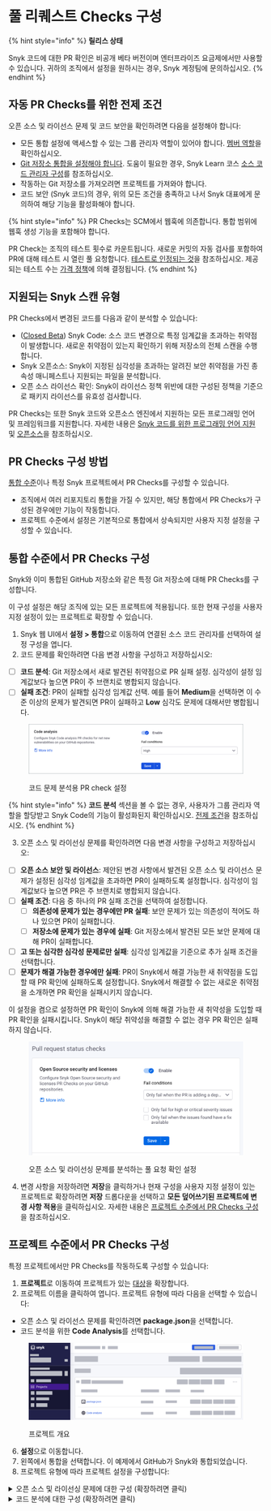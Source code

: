 # 풀 리퀘스트 Checks 구성

{% hint style="info" %}
**릴리스 상태**

Snyk 코드에 대한 PR 확인은 비공개 베타 버전이며 엔터프라이즈 요금제에서만 사용할 수 있습니다. 귀하의 조직에서 설정을 원하시는 경우, Snyk 계정팀에 문의하십시오.
{% endhint %}

## 자동 PR Checks를 위한 전제 조건

오픈 소스 및 라이선스 문제 및 코드 보안을 확인하려면 다음을 설정해야 합니다:

* 모든 통합 설정에 액세스할 수 있는 그룹 관리자 역할이 있어야 합니다. [멤버 역할](../../../snyk-admin/user-roles/user-role-management.md)을 확인하십시오.
* [Git 저장소 통합을 설정해야 합니다](../../../scm-ide-and-ci-cd-integrations/snyk-scm-integrations/). 도움이 필요한 경우, Snyk Learn 코스 [소스 코드 관리자 구성](https://learn.snyk.io/lesson/configure-snyk-scm/)를 참조하십시오.
* 작동하는 Git 저장소를 가져오려면 프로젝트를 가져와야 합니다.
* 코드 보안 (Snyk 코드)의 경우, 위의 모든 조건을 충족하고 나서 Snyk 대표에게 문의하여 해당 기능을 활성화해야 합니다.

{% hint style="info" %}
PR Checks는 SCM에서 웹훅에 의존합니다. 통합 범위에 웹훅 생성 기능을 포함해야 합니다.

PR Check는 조직의 테스트 횟수로 카운트됩니다. 새로운 커밋의 자동 검사를 포함하여 PR에 대해 테스트 시 열린 풀 요청합니다. [테스트로 인정되는 것](../../../working-with-snyk/what-counts-as-a-test.md)을 참조하십시오. 제공되는 테스트 수는 [가격 정책](../../../implement-snyk/enterprise-implementation-guide/trial-limitations.md)에 의해 결정됩니다.
{% endhint %}

## 지원되는 Snyk 스캔 유형

PR Checks에서 변경된 코드를 다음과 같이 분석할 수 있습니다:

* ([Closed Beta](../../../getting-started/snyk-release-process.md#closed-beta)) Snyk Code: 소스 코드 변경으로 특정 임계값을 초과하는 취약점이 발생합니다. 새로운 취약점이 있는지 확인하기 위해 저장소의 전체 스캔을 수행합니다.
* Snyk 오픈소스: Snyk이 지정된 심각성을 초과하는 알려진 보안 취약점을 가진 종속성 매니페스트나 지원되는 파일을 분석합니다.
* 오픈 소스 라이선스 확인: Snyk이 라이선스 정책 위반에 대한 구성된 정책을 기준으로 패키지 라이선스를 유효성 검사합니다.

PR Checks는 또한 Snyk 코드와 오픈소스 엔진에서 지원하는 모든 프로그래밍 언어 및 프레임워크를 지원합니다. 자세한 내용은 [Snyk 코드를 위한 프로그래밍 언어 지원](../../../supported-languages-package-managers-and-frameworks/#code-analysis-snyk-code) 및 [오픈소스](../../../supported-languages-package-managers-and-frameworks/#open-source-and-licensing-snyk-open-source)을 참조하십시오.

## PR Checks 구성 방법

[통합 수준](configure-pull-request-checks.md#configure-pr-checks-at-the-integration-level)이나 특정 Snyk 프로젝트에서 PR Checks를 구성할 수 있습니다.

* 조직에서 여러 리포지토리 통합을 가질 수 있지만, 해당 통합에서 PR Checks가 구성된 경우에만 기능이 작동합니다.
* 프로젝트 수준에서 설정은 기본적으로 통합에서 상속되지만 사용자 지정 설정을 구성할 수 있습니다.

## 통합 수준에서 PR Checks 구성

Snyk와 이미 통합된 GitHub 저장소와 같은 특정 Git 저장소에 대해 PR Checks를 구성합니다.

이 구성 설정은 해당 조직에 있는 모든 프로젝트에 적용됩니다. 또한 현재 구성을 사용자 지정 설정이 있는 프로젝트로 확장할 수 있습니다.

1. Snyk 웹 UI에서 **설정 > 통합**으로 이동하여 연결된 소스 코드 관리자를 선택하여 설정 구성을 엽니다.
2. 코드 문제를 확인하려면 다음 변경 사항을 구성하고 저장하십시오:

* [ ] **코드 분석**: Git 저장소에서 새로 발견된 취약점으로 PR 실패 설정. 심각성이 설정 임계값보다 높으면 PR이 주 브랜치로 병합되지 않습니다.
* [ ] **실패 조건**: PR이 실패할 심각성 임계값 선택. 예를 들어 **Medium**을 선택하면 이 수준 이상의 문제가 발견되면 PR이 실패하고 **Low** 심각도 문제에 대해서만 병합됩니다.

<figure><img src="../../../.gitbook/assets/enable analyze code.png" alt="코드 문제 분석용 PR check 설정."><figcaption><p>코드 문제 분석용 PR check 설정</p></figcaption></figure>

{% hint style="info" %}
**코드 분석** 섹션을 볼 수 없는 경우, 사용자가 그룹 관리자 역할을 할당받고 Snyk Code의 기능이 활성화된지 확인하십시오. [전제 조건](configure-pull-request-checks.md#prerequisites)을 참조하십시오.
{% endhint %}

3. 오픈 소스 및 라이선싱 문제를 확인하려면 다음 변경 사항을 구성하고 저장하십시오:

* [ ] **오픈 소스 보안 및 라이선스**: 제안된 변경 사항에서 발견된 오픈 소스 및 라이선스 문제가 설정된 심각성 임계값을 초과하면 PR이 실패하도록 설정합니다. 심각성이 임계값보다 높으면 PR은 주 브랜치로 병합되지 않습니다.
* [ ] **실패 조건**: 다음 중 하나의 PR 실패 조건을 선택하여 설정합니다.
  * [ ] **의존성에 문제가 있는 경우에만 PR 실패**: 보안 문제가 있는 의존성이 적어도 하나 있으면 PR이 실패합니다.
  * [ ] **저장소에 문제가 있는 경우에 실패**: Git 저장소에서 발견된 모든 보안 문제에 대해 PR이 실패합니다.
* [ ] **고 또는 심각한 심각성 문제로만 실패**: 심각성 임계값을 기준으로 추가 실패 조건을 선택합니다.
* [ ] **문제가 해결 가능한 경우에만 실패**: PR이 Snyk에서 해결 가능한 새 취약점을 도입할 때 PR 확인에 실패하도록 설정합니다. Snyk에서 해결할 수 없는 새로운 취약점을 소개하면 PR 확인을 실패시키지 않습니다.

이 설정을 켬으로 설정하면 PR 확인이 Snyk에 의해 해결 가능한 새 취약성을 도입할 때 PR 확인을 실패시킵니다. Snyk이 해당 취약성을 해결할 수 없는 경우 PR 확인은 실패하지 않습니다.

<figure><img src="../../../.gitbook/assets/Screenshot 2023-04-28 at 12.06.13 (1) (1).png" alt="오픈 소스 및 라이선싱 문제를 분석하는 풀 요청 확인 설정." width="563"><figcaption><p>오픈 소스 및 라이선싱 문제를 분석하는 풀 요청 확인 설정</p></figcaption></figure>

4. 변경 사항을 저장하려면 **저장**을 클릭하거나 현재 구성을 사용자 지정 설정이 있는 프로젝트로 확장하려면 **저장** 드롭다운을 선택하고 **모든 덮어쓰기된 프로젝트에 변경 사항 적용**을 클릭하십시오. 자세한 내용은 [프로젝트 수준에서 PR Checks 구성](configure-pull-request-checks.md#configure-pr-checks-at-the-project-level)을 참조하십시오.

## 프로젝트 수준에서 PR Checks 구성

특정 프로젝트에서만 PR Checks를 작동하도록 구성할 수 있습니다:

1. **프로젝트**로 이동하여 프로젝트가 있는 [대상](../../../snyk-admin/snyk-projects/#target)을 확장합니다.
2. 프로젝트 이름을 클릭하여 엽니다. 프로젝트 유형에 따라 다음을 선택할 수 있습니다:

* 오픈 소스 및 라이선스 문제를 확인하려면 **package.json**을 선택합니다.
* 코드 분석을 위한 **Code Analysis**를 선택합니다.

<figure><img src="../../../.gitbook/assets/configure_pr_checks_project_level.png" alt="프로젝트 개요"><figcaption><p>프로젝트 개요</p></figcaption></figure>

6. **설정**으로 이동합니다.
7. 왼쪽에서 통합을 선택합니다. 이 예제에서 GitHub가 Snyk와 통합되었습니다.
8. 프로젝트 유형에 따라 프로젝트 설정을 구성합니다:

<details>

<summary>오픈 소스 및 라이선싱 문제에 대한 구성 (확장하려면 클릭)</summary>

1. **풀 요청을 위한 Snyk 테스트**에서 **사용자 지정**을 선택하여 설정을 구성합니다.
2. 제안된 변경 사항에서 발견된 오픈 소스 및 라이선스 문제가 설정된 심각성 임계값을 초과할 때 PR을 실패시키도록 옵션을 활성화합니다.
3. 다음 설정을 구성합니다:

* [ ] **실패 조건**: 보안 문제 분포를 기반으로 다음 중 하나의 PR 실패 조건을 선택합니다.
  * [ ] **의존성에 문제가 있는 경우에만 PR 실패**: 보안 문제가 있는 의존성이 하나 이상 있을 때 PR이 실패합니다.
  * [ ] **저장소에 문제가 있는 경우에 실패**: Git 저장소에서 발견된 모든 보안 문제를 위해 PR이 실패합니다.
* [ ] **고 또는 심각한 심각성 문제로만 실패**: 심각성 임계값을 기준으로 추가 실패 조건을 선택합니다.
* [ ] **문제가 해결 가능한 경우에만 실패**: PR이 Snyk에 의해 해결 가능한 새 취약점을 도입할 때 PR 확인에 실패하도록 설정합니다.

4. 변경 사항을 저장하려면 **Snyk 풀 요청 설정 업데이트**를 클릭하십시오.

</details>

<details>

<summary>코드 분석에 대한 구성 (확장하려면 클릭)</summary>

1. **풀 요청을 위한 Snyk Code**에서 **사용자 지정**을 선택하여 설정을 구성합니다.
2. 제안된 변경 사항에서 발견된 보안 문제가 설정된 심각성 임계값을 초과할 때 PR을 실패시키도록 옵션을 활성화합니다.
3. 다음 설정을 구성합니다:

* [ ] **PR 확인 실패를 위한 최소 심각성**: PR이 실패하는 심각성 임계값을 선택합니다. 예를 들어 **Medium**을 선택하면 해당 수준 이상의 문제가 발견되었을 때 PR이 실패하고 **Low** 심각도 문제에 대해서만 병합됩니다.

4. 변경 사항을 저장하려면 **Snyk 풀 요청 설정 업데이트**를 클릭하십시오.

</details>
